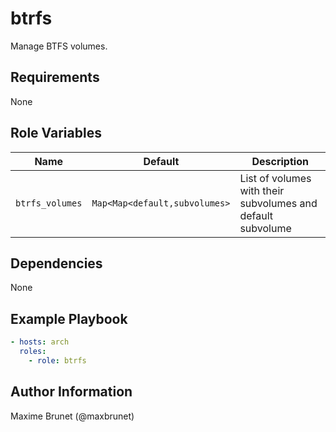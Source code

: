 # btrfs

Manage BTFS volumes.

## Requirements

None

## Role Variables

| Name                  | Default                       | Description                                                 |
| --------------------- | ----------------------------- | ----------------------------------------------------------- |
| `btrfs_volumes`       | `Map<Map<default,subvolumes>` | List of volumes with their subvolumes and default subvolume |

## Dependencies

None

## Example Playbook

```yaml
- hosts: arch
  roles:
    - role: btrfs
```

## Author Information

Maxime Brunet (@maxbrunet)
